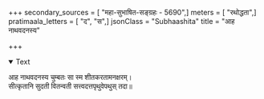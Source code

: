 +++
secondary_sources = [ "महा-सुभाषित-सङ्ग्रहः - 5690",]
meters = [ "रथोद्धता",]
pratimaala_letters = [ "द", "स",]
jsonClass = "Subhaashita"
title = "आह नाथवदनस्य"

+++

<details open><summary>Text</summary>

आह नाथवदनस्य चुम्बतः सा स्म शीतकरतामनक्षरम्।  
सीत्कृतानि सुदती वितन्वती सत्त्वदत्तपृथुवेपथुस् तदा॥
</details>
